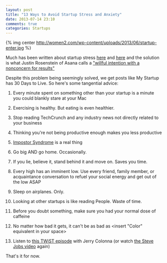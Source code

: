 ```yaml
---
layout: post
title: "13 Ways to Avoid Startup Stress and Anxiety"
date: 2013-07-14 23:10
comments: true
categories: Startups
---
```


{% img center http://women2.com/wp-content/uploads/2013/06/startup-enter.jpg %}

Much has been written about startup stress [here](http://spencerfry.com/startups-stress-and-depression) and [here](http://maplebutter.com/how-to-deal-7-strategies-to-keep-your-stress-in-check-when-running-a-start-up/) and the solution is what Justin Rosenstein of Asana calls a ["willful intention with a nonconcern for results"](http://ecorner.stanford.edu/authorMaterialInfo.html?mid=3117)

Despite this problem being seemingly solved, we get posts like My Startup has 30 Days to Live. So here's some tangential advice:


   1. Every minute spent on something other than your startup is a minute you could blankly stare at your Mac

   2. Exercising is healthy. But eating is even healthier.

   3. Stop reading TechCrunch and any industry news not directly related to your business

   4. Thinking you're not being productive enough makes you less productive

   5. [Impostor Syndrome](http://en.wikipedia.org/wiki/Impostor_syndrome) is a real thing

   6. Go big AND go home. Occasionally.

   7. If you lie, believe it, stand behind it and move on. Saves you time.

   8. Every high has an imminent low. Use every friend, family member, or acquaintance conversation to refuel your social energy and get out of the low ASAP

   9. Sleep on airplanes. Only.

   10. Looking at other startups is like reading People. Waste of time.

   11. Before you doubt something, make sure you had your normal dose of caffeine

   12. No matter how bad it gets, it can't be as bad as <insert "Color" equivalent in your space>

   13. Listen to [this TWiST episode](http://thisweekinstartups.com/thisweekin-startups/jerry-colonna-independent-lifebusiness-coach-former-vc/) with Jerry Colonna (or watch [the Steve Jobs video](http://www.ted.com/talks/steve_jobs_how_to_live_before_you_die.html) again)


That's it for now.


